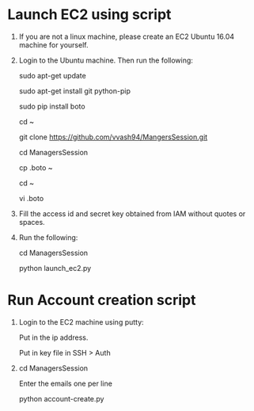 # Launch EC2 using script

1. If you are not a linux machine, please create an EC2 Ubuntu 16.04 machine for yourself.
2. Login to the Ubuntu machine. Then run the following:
   
   sudo apt-get update
   
   sudo apt-get install git python-pip
   
   sudo pip install boto
   
   cd ~
   
   git clone https://github.com/vvash94/MangersSession.git
   
   cd ManagersSession
   
   cp .boto ~
   
   cd ~
   
   vi .boto
   
3. Fill the access id and secret key obtained from IAM without quotes or spaces.

4. Run the following:
   
   cd ManagersSession
   
   python launch_ec2.py
   
# Run Account creation script

1. Login to the EC2 machine using putty:
   
   Put in the ip address.
   
   Put in key file in SSH > Auth
   
2. cd ManagersSession
   
   Enter the emails one per line
   
   python account-create.py
